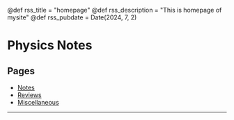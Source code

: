 @def rss_title = "homepage"
@def rss_description = "This is homepage of mysite"
@def rss_pubdate = Date(2024, 7, 2)

# Physics Notes

<!-- ## Abstract -->

<!--\tableofcontents you can use \toc as well -->




## Pages

* [Notes](/Notes/Notes/)
* [Reviews](/REVIEW/REVIEW/)
* [Miscellaneous](/MISCELLANEOUS/MISCELANEOUS/)

---

